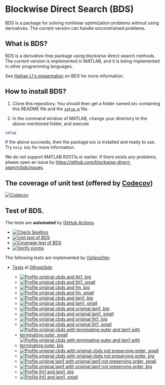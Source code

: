# Blockwise Direct Search (BDS)

BDS is a package for solving nonlinear optimization problems without using derivatives. The current version can handle unconstrained problems. 

## What is BDS?

BDS is a derivative-free package using blockwise direct-search methods. The current version is implemented in MATLAB, and it is being implemented in other programming languages.

See [Haitian LI's presentation](https://lht97.github.io/documents/DFOS2024.pdf) on BDS for more information.

## How to install BDS?

1. Clone this repository. You should then get a folder named `bds` containing this README file and the
[`setup.m`](https://github.com/blockwise-direct-search/bds/blob/main/setup.m) file.

2. In the command window of MATLAB, change your directory to the above-mentioned folder, and execute

```matlab
setup
```

If the above succeeds, then the package `bds` is installed and ready to use. Try `help bds` for more information.

We do not support MATLAB R2017a or earlier. If there exists any problems, please open an issue by
https://github.com/blockwise-direct-search/bds/issues.

## The coverage of unit test (offered by [Codecov](https://about.codecov.io/))

[![Codecov](https://img.shields.io/codecov/c/github/blockwise-direct-search/bds?style=for-the-badge&logo=codecov)](https://app.codecov.io/github/blockwise-direct-search/bds)

## Test of BDS.
The tests are **automated** by [GitHub Actions](https://docs.github.com/en/actions).
- [![Check Spelling](https://github.com/blockwise-direct-search/bds/actions/workflows/spelling.yml/badge.svg)](https://github.com/blockwise-direct-search/bds/actions/workflows/spelling.yml)
- [![Unit test of BDS](https://github.com/blockwise-direct-search/bds/actions/workflows/unit_test.yml/badge.svg)](https://github.com/blockwise-direct-search/bds/actions/workflows/unit_test.yml)
- [![Coverage test of BDS](https://github.com/blockwise-direct-search/bds/actions/workflows/unit_test_coverage.yml/badge.svg)](https://github.com/blockwise-direct-search/bds/actions/workflows/unit_test_coverage.yml)
- [![Verify norma](https://github.com/zeroth-order-optimization/bds/actions/workflows/verify_norma.yml/badge.svg)](https://github.com/zeroth-order-optimization/bds/actions/workflows/verify_norma.yml)

The following tests are implemented by [Optiprofiler](https://github.com/optiprofiler/optiprofiler).
    
- [Tests](https://github.com/0thopt/bds/actions) at [0thopt/bds](https://github.com/0thopt/bds)

    - [![Profile original cbds and lht1, big](https://github.com/0thopt/bds/actions/workflows/profile_orig_cbds_lht1_big.yml/badge.svg)](https://github.com/0thopt/bds/actions/workflows/profile_orig_cbds_lht1_big.yml)
    - [![Profile original cbds and lht1, small](https://github.com/0thopt/bds/actions/workflows/profile_orig_cbds_lht1_small.yml/badge.svg)](https://github.com/0thopt/bds/actions/workflows/profile_orig_cbds_lht1_small.yml)
    - [![Profile original cbds and fm, big](https://github.com/0thopt/bds/actions/workflows/profile_orig_cbds_fm_big.yml/badge.svg)](https://github.com/0thopt/bds/actions/workflows/profile_orig_cbds_fm_big.yml)
    - [![Profile original cbds and fm, small](https://github.com/0thopt/bds/actions/workflows/profile_orig_cbds_fm_small.yml/badge.svg)](https://github.com/0thopt/bds/actions/workflows/profile_orig_cbds_fm_small.yml)
    - [![Profile original cbds and lam1, big](https://github.com/0thopt/bds/actions/workflows/profile_orig_cbds_lam1_big.yml/badge.svg)](https://github.com/0thopt/bds/actions/workflows/profile_orig_cbds_lam1_big.yml)
    - [![Profile original cbds and lam1, small](https://github.com/0thopt/bds/actions/workflows/profile_orig_cbds_lam1_small.yml/badge.svg)](https://github.com/0thopt/bds/actions/workflows/profile_orig_cbds_lam1_small.yml)
    - [![Profile original cbds and original lam1, big](https://github.com/0thopt/bds/actions/workflows/profile_orig_cbds_orig_lam1_big.yml/badge.svg)](https://github.com/0thopt/bds/actions/workflows/profile_orig_cbds_orig_lam1_big.yml)
    - [![Profile original cbds and original lam1, small](https://github.com/0thopt/bds/actions/workflows/profile_orig_cbds_orig_lam1_small.yml/badge.svg)](https://github.com/0thopt/bds/actions/workflows/profile_orig_cbds_orig_lam1_small.yml)
    - [![Profile original cbds and original lht1, big](https://github.com/0thopt/bds/actions/workflows/profile_orig_cbds_orig_lht1_big.yml/badge.svg)](https://github.com/0thopt/bds/actions/workflows/profile_orig_cbds_orig_lht1_big.yml)
    - [![Profile original cbds and original lht1, small](https://github.com/0thopt/bds/actions/workflows/profile_orig_cbds_orig_lht1_small.yml/badge.svg)](https://github.com/0thopt/bds/actions/workflows/profile_orig_cbds_orig_lht1_small.yml)
    - [![Profile original cbds with terminating outer and lam1 with terminating outer, small](https://github.com/0thopt/bds/actions/workflows/profile_cbds_terminate_outer_lam1_terminate_outer_small.yml/badge.svg)](https://github.com/0thopt/bds/actions/workflows/profile_cbds_terminate_outer_lam1_terminate_outer_small.yml)
    - [![Profile original cbds with terminating outer and lam1 with terminating outer, big](https://github.com/0thopt/bds/actions/workflows/profile_cbds_terminate_outer_lam1_terminate_outer_big.yml/badge.svg)](https://github.com/0thopt/bds/actions/workflows/profile_cbds_terminate_outer_lam1_terminate_outer_big.yml)
    - [![Profile original cbds with original cbds not preserving order, small](https://github.com/0thopt/bds/actions/workflows/profile_orig_cbds_orig_cbds_not_preserve_order_small.yml/badge.svg)](https://github.com/0thopt/bds/actions/workflows/profile_orig_cbds_orig_cbds_not_preserve_order_small.yml)
    - [![Profile original cbds with original cbds not preserving order, big](https://github.com/0thopt/bds/actions/workflows/profile_orig_cbds_orig_cbds_not_preserve_order_big.yml/badge.svg)](https://github.com/0thopt/bds/actions/workflows/profile_orig_cbds_orig_cbds_not_preserve_order_big.yml)
    - [![Profile original lam1 with original lam1 not preserving order, small](https://github.com/0thopt/bds/actions/workflows/profile_orig_lam1_orig_lam1_not_preserve_order_small.yml/badge.svg)](https://github.com/0thopt/bds/actions/workflows/profile_orig_lam1_orig_lam1_not_preserve_order_small.yml)
    - [![Profile original lam1 with original lam1 not preserving order, big](https://github.com/0thopt/bds/actions/workflows/profile_orig_lam1_orig_lam1_not_preserve_order_big.yml/badge.svg)](https://github.com/0thopt/bds/actions/workflows/profile_orig_lam1_orig_lam1_not_preserve_order_big.yml)
    - [![Profile lht1 and lam1, big](https://github.com/0thopt/bds/actions/workflows/profile_lht1_lam1_big.yml/badge.svg)](https://github.com/0thopt/bds/actions/workflows/profile_lht1_lam1_big.yml)
    - [![Profile lht1 and lam1, small](https://github.com/0thopt/bds/actions/workflows/profile_lht1_lam1_small.yml/badge.svg)](https://github.com/0thopt/bds/actions/workflows/profile_lht1_lam1_small.yml)